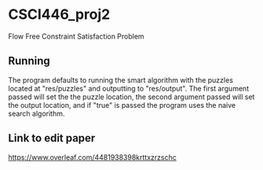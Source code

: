 # CSCI446_proj2

Flow Free Constraint Satisfaction Problem

## Running
The program defaults to running the smart algorithm with the puzzles located at "res/puzzles" and outputting to "res/output".
The first argument passed will set the the puzzle location, the second argument passed will set the output location, and if "true" is passed the program uses the naive search algorithm.

## Link to edit paper

https://www.overleaf.com/4481938398krttxzrzschc
